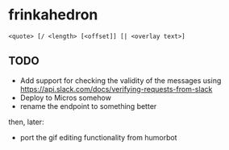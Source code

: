 # frinkahedron

`<quote> [/ <length> [<offset]] [| <overlay text>]`


## TODO

- Add support for checking the validity of the messages using https://api.slack.com/docs/verifying-requests-from-slack
- Deploy to Micros somehow
- rename the endpoint to something better

then, later:
- port the gif editing functionality from humorbot


